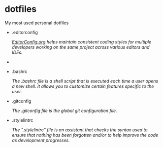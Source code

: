 # dotfiles
My most used personal dotfiles

- .editorconfig

    *[EditorConfig.org](https://editorconfig.org/) helps maintain consistent coding styles for multiple developers working on the same project across various editors and IDEs.*
*

- .bashrc

    *The .bashrc file is a shell script that is executed each time a user opens a new shell. It allows you to customize certain features specific to the user.*

- .gitconfig

    *The .gitconfig file is the global git configuration file.*

- .stylelintrc

    *The ".stylelintrc" file is an assistant that checks the syntax used to ensure that nothing has been forgotten and/or to help improve the code as development progresses.*
